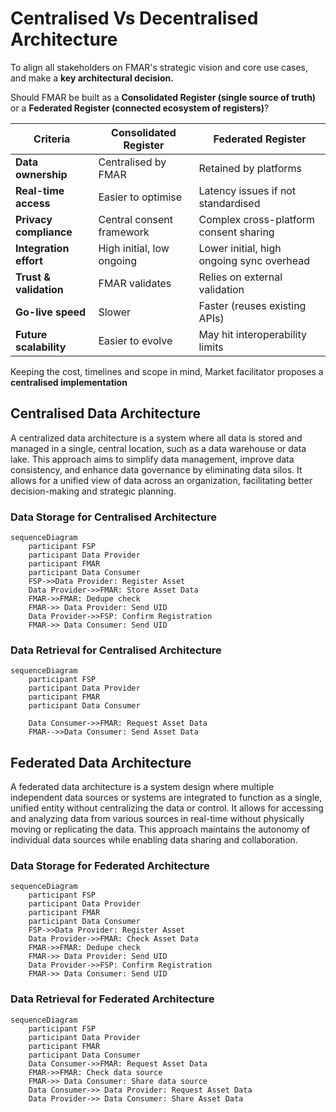 # Centralised Vs Decentralised Architecture

To align all stakeholders on FMAR's strategic vision and core use cases, and make a **key architectural decision.**

Should FMAR be built as a **Consolidated Register (single source of truth)** or a **Federated Register (connected ecosystem of registers)**?

| **Criteria**            | **Consolidated Register**                          | **Federated Register**                             |
|-------------------------|----------------------------------------------------|----------------------------------------------------|
| **Data ownership**      | Centralised by FMAR                                | Retained by platforms                              |
| **Real-time access**    | Easier to optimise                                 | Latency issues if not standardised                 |
| **Privacy compliance**  | Central consent framework                          | Complex cross-platform consent sharing             |
| **Integration effort**  | High initial, low ongoing                          | Lower initial, high ongoing sync overhead          |
| **Trust & validation**  | FMAR validates                                     | Relies on external validation                      |
| **Go-live speed**       | Slower                                             | Faster (reuses existing APIs)                      |
| **Future scalability**  | Easier to evolve                                   | May hit interoperability limits                    |

Keeping the cost, timelines and scope in mind, Market facilitator proposes a **centralised implementation**

## Centralised Data Architecture

A centralized data architecture is a system where all data is stored and managed in a single, central location, such as a data warehouse or data lake. This approach aims to simplify data management, improve data consistency, and enhance data governance by eliminating data silos. It allows for a unified view of data across an organization, facilitating better decision-making and strategic planning. 


### Data Storage for Centralised Architecture
```mermaid
sequenceDiagram
    participant FSP
    participant Data Provider
    participant FMAR
    participant Data Consumer
    FSP->>Data Provider: Register Asset
    Data Provider->>FMAR: Store Asset Data
    FMAR->>FMAR: Dedupe check
    FMAR->> Data Provider: Send UID
    Data Provider->>FSP: Confirm Registration
    FMAR->> Data Consumer: Send UID

```

### Data Retrieval for Centralised Architecture
```mermaid
sequenceDiagram
    participant FSP
    participant Data Provider
    participant FMAR
    participant Data Consumer
    
    Data Consumer->>FMAR: Request Asset Data
    FMAR-->>Data Consumer: Send Asset Data

```

## Federated Data Architecture
A federated data architecture is a system design where multiple independent data sources or systems are integrated to function as a single, unified entity without centralizing the data or control. It allows for accessing and analyzing data from various sources in real-time without physically moving or replicating the data. This approach maintains the autonomy of individual data sources while enabling data sharing and collaboration. 

### Data Storage for Federated Architecture
```mermaid
sequenceDiagram
    participant FSP
    participant Data Provider
    participant FMAR
    participant Data Consumer
    FSP->>Data Provider: Register Asset
    Data Provider->>FMAR: Check Asset Data
    FMAR->>FMAR: Dedupe check
    FMAR->> Data Provider: Send UID
    Data Provider->>FSP: Confirm Registration
    FMAR->> Data Consumer: Send UID

```

### Data Retrieval for Federated Architecture
```mermaid
sequenceDiagram
    participant FSP
    participant Data Provider
    participant FMAR
    participant Data Consumer
    Data Consumer->>FMAR: Request Asset Data
    FMAR->>FMAR: Check data source
    FMAR->> Data Consumer: Share data source
    Data Consumer->> Data Provider: Request Asset Data
    Data Provider->> Data Consumer: Share Asset Data
```



